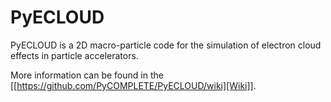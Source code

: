 # PyECLOUD

PyECLOUD is a 2D macro-particle code for the simulation of electron cloud effects in particle accelerators.

More information can be found in the [[https://github.com/PyCOMPLETE/PyECLOUD/wiki][Wiki]].

